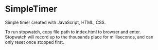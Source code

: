 # SimpleTimer
Simple timer created with JavaScript, HTML, CSS.

To run stopwatch, copy file path to index.html to browser and enter. Stopwatch will record up to the thousands place for
milliseconds, and can only reset once stopped first. 
